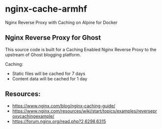 # nginx-cache-armhf

Nginx Reverse Proxy with Caching on Alpine for Docker

## Nginx Reverse Proxy for Ghost

This source code is built for a Caching Enabled Nginx Reverse Proxy to the upstream of Ghost blogging platform.

Caching:

- Static files will be cached for 7 days
- Content data will be cached for 1 day

## Resources:

- https://www.nginx.com/blog/nginx-caching-guide/
- https://www.nginx.com/resources/wiki/start/topics/examples/reverseproxycachingexample/
- https://forum.nginx.org/read.php?2,6298,6315
